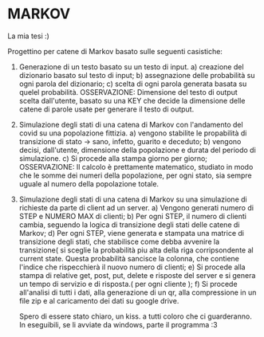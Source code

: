 # MARKOV
La mia tesi :)

Progettino per catene di Markov basato sulle seguenti casistiche:
  1)  Generazione di un testo basato su un testo di input.
       a) creazione del dizionario basato sul testo di input;
       b) assegnazione delle probabilità su ogni parola del dizionario;
       c) scelta di ogni parola generata basata su quelel probabilità.
       OSSERVAZIONE: Dimensione del testo di output scelta dall'utente, basato su una KEY che decide la dimensione delle catene di parole usate per generare il testo         di output.
  3)  Simulazione degli stati di una catena di Markov con l'andamento del covid su una popolazione fittizia.
       a) vengono stabilite le propabilità di transizione di stato -> sano, infetto, guarito e deceduto;
       b) vengono decisi, dall'utente, dimensione della popolazione e durata del periodo di simulazione.
       c) Si procede alla stampa giorno per giorno;
       OSSERVAZIONE: Il calcolo è prettamente matematico, studiato in modo che le somme dei numeri della popolazione, per ogni stato, sia sempre uguale
       al numero della popolazione totale.
  3)  Simulazione degli stati di una catena di Markov su una simulazione di richieste da parte di client ad un server.
       a) Vengono generati numero di STEP e NUMERO MAX di clienti;
       b) Per ogni STEP, il numero di clienti cambia, seguendo la logica di transizione degli stati delle catene di Markov;
       d) Per ogni STEP, viene generata e stampata una matrice di transizione degli stati, che stabilisce come debba avvenire la transizione( si sceglie la
          probabilità piu alta della riga corripsondente al current state. Questa probabilità sancisce la colonna, che contiene l'indice che rispecchierà il nuovo
          numero di clienti;
       e) Si procede alla stampa di relative get, post, put, delete e risposte del server e si genera un tempo di servizio e di risposta.( per ogni cliente );
       f) Si procede all'analisi di tutti i dati, alla generazione di un qr, alla compressione in un file zip e al caricamento dei dati su google drive.

      Spero di essere stato chiaro, un kiss. a tutti coloro che ci guarderanno.
In eseguibili, se li avviate da windows, parte il programma :3 

